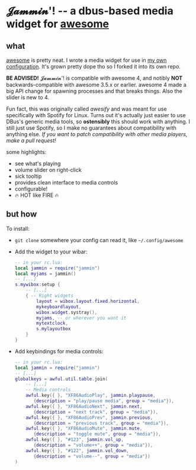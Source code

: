 # 𝓙𝓪𝓶𝓶𝓲𝓷'! -- a dbus-based media widget for [awesome][awesome]

[//]: # (The title is "Jammin'!", but using Unicode math bold script so it looks as jammin'! as it feels.)

[//]: # (TODO: put a screencap here)

## what

[awesome][awesome] is pretty neat. I wrote a media widget for use in [my own configuration](thekrampus/awesome-starman). It's grown pretty dope tho so I forked it into its own repo.

**BE ADVISED!** 𝓙𝓪𝓶𝓶𝓲𝓷'! is compatible with awesome 4, and notibly **NOT** backwards-compatible with awesome 3.5.x or earlier. awesome 4 made a big API change for spawning processes and that breaks things. Also the slider is new to 4.

Fun fact, this was originally called *awesify* and was meant for use specifically with Spotify for Linux. Turns out it's actually just easier to use DBus's generic media tools, so **ostensibly** this should work with anything. I still just use Spotify, so I make no guarantees about compatibility with anything else. *If you want to patch compatibility with other media players, make a pull request!*

some highlights:
* see what's playing
* volume slider on right-click
* sick tooltip
* provides clean interface to media controls
* configurable!
* :fire: HOT like FIRE :fire:

## but how
To install:
* `git clone` somewhere your config can read it, like `~/.config/awesome`
* Add the widget to your wibar:

    ```lua
    -- in your rc.lua:
    local jammin = require("jammin")
    local myjams = jammin()
    -- [...]
    s.mywibox:setup {
        -- [...]
        { -- Right widgets
            layout = wibox.layout.fixed.horizontal,
            mykeyboardlayout,
            wibox.widget.systray(),
            myjams, -- or wherever you want it
            mytextclock,
            s.mylayoutbox
        }
    }
    ```
* Add keybindings for media controls:

    ```lua
    -- in your rc.lua:
    local jammin = require("jammin")
    -- [...]
    globalkeys = awful.util.table.join(
        -- [...]
        -- Media controls
        awful.key({ }, "XF86AudioPlay", jammin.playpause,
           {description = "play/pause media", group = "media"}),
        awful.key({ }, "XF86AudioNext", jammin.next,
           {description = "next track", group = "media"}),
        awful.key({ }, "XF86AudioPrev", jammin.previous,
           {description = "previous track", group = "media"}),
        awful.key({ }, "XF86AudioMute", jammin.mute,
           {description = "toggle mute", group = "media"}),
        awful.key({ }, "#123", jammin.vol_up,
           {description = "volume++", group = "media"}),
        awful.key({ }, "#122", jammin.vol_down,
           {description = "volume--", group = "media"})
    )
    ```

[awesome]: http://awesomewm.org/